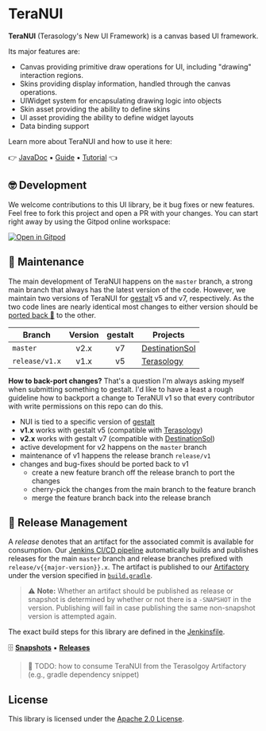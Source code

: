 # TeraNUI

**TeraNUI** (Terasology's New UI Framework) is a canvas based UI framework.

Its major features are:

- Canvas providing primitive draw operations for UI, including "drawing" interaction regions.
- Skins providing display information, handled through the canvas operations.
- UIWidget system for encapsulating drawing logic into objects
- Skin asset providing the ability to define skins
- UI asset providing the ability to define widget layouts
- Data binding support

Learn more about TeraNUI and how to use it here:

👉 [JavaDoc] ▪ [Guide] ▪ [Tutorial] 👈

## 🤓 Development

We welcome contributions to this UI library, be it bug fixes or new features. Feel free to fork this project and open a 
PR with your changes. You can start right away by using the Gitpod online workspace:

[![Open in Gitpod](https://gitpod.io/button/open-in-gitpod.svg)](https://gitpod.io/#https://github.com/MovingBlocks/TeraNUI)

## 🤖 Maintenance

The main development of TeraNUI happens on the `master` branch, a strong main branch that always has the latest version
of the code. However, we maintain two versions of TeraNUI for [gestalt] v5 and v7, respectively. As the two code lines are nearly identical most changes to either version should be [ported back 🔗](https://docs.microsoft.com/en-us/azure/devops/repos/git/git-branching-guidance?view=azure-devops#port-changes-back-to-the-main-branch) to the other. 
 

| Branch         | Version | gestalt | Projects |
| -------------- |:-------:|:-------:| -------- |
| `master`       | v2.x    | v7      | [DestinationSol] |
| `release/v1.x` | v1.x    | v5      | [Terasology]

**How to back-port changes?** 
That's a question I'm always asking myself when submitting something to gestalt. I'd like to have a least a rough 
guideline how to backport a change to TeraNUI v1 so that every contributor with write permissions on this repo can do this.

- NUI is tied to a specific version of [gestalt]
- **v1.x** works with gestalt v5 (compatible with [Terasology])
- **v2.x** works with gestalt v7 (compatible with [DestinationSol])
- active development for v2 happens on the `master` branch
- maintenance of v1 happens the release branch `release/v1`
- changes and bug-fixes should be ported back to v1
    - create a new feature branch off the release branch to port the changes
    - cherry-pick the changes from the main branch to the feature branch
    - merge the feature branch back into the release branch


## 🚀 Release Management

A _release_ denotes that an artifact for the associated commit is available for consumption. Our
[Jenkins CI/CD pipeline][jenkins] automatically builds and publishes releases for the main `master` branch and release
branches prefixed with `release/v{{major-version}}.x`. The artifact is published to our [Artifactory] under the version specified
in [`build.gradle`](./build.gradle).

> ⚠ **Note:** Whether an artifact should be published as release or snapshot is determined by whether or not there is a
> `-SNAPSHOT` in the version. Publishing will fail in case publishing the same non-snapshot version is attempted
> again.

The exact build steps for this library are defined in the [Jenkinsfile](./Jenkinsfile).

🗄 [**Snapshots**][artifactory-nui-snapshot] ▪ [**Releases**][artifactory-nui-release]

> 🚧 TODO: how to consume TeraNUI from the Terasolgoy Artifactory (e.g., gradle dependency snippet)

## License

This library is licensed under the [Apache 2.0 License](http://www.apache.org/licenses/LICENSE-2.0.html).

<!-- References -->
[gestalt]: https://github.com/MovingBlocks/gestalt
[terasology]: https://github.com/MovingBlocks/Terasology
[destinationsol]: https://github.com/MovingBlocks/DestinationSol
[guide]: https://terasology.org/TeraNUI
[javadoc]: http://jenkins.terasology.io/teraorg/job/Libraries/job/TeraNUI/job/master/javadoc/overview-summary.html
[tutorial]: https://github.com/Terasology/TutorialNUI/wiki
[jenkins]: http://jenkins.terasology.io/teraorg/job/Libraries/job/TeraNUI/
[artifactory]: http://artifactory.terasology.org/
[artifactory-nui-snapshot]: http://artifactory.terasology.org/artifactory/webapp/#/artifacts/browse/simple/General/libs-snapshot-local/org/terasology/nui
[artifactory-nui-release]: http://artifactory.terasology.org/artifactory/webapp/#/artifacts/browse/simple/General/libs-release-local/org/terasology/nui
